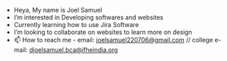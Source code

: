 - Heya, My name is Joel Samuel
- I’m interested in Developing softwares and websites
- Currently learning how to use Jira Software
- I’m looking to collaborate on websites to learn more on design 
- 📫 How to reach me - email: joelsamuel220706@gmail.com // college e-mail: djoelsamuel.bca@ifheindia.org

<!---
JoelSamuel22/JoelSamuel22 is a ✨ special ✨ repository because its `README.md` (this file) appears on your GitHub profile.
You can click the Preview link to take a look at your changes.
--->
